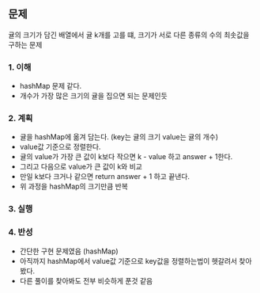 ## 문제 
귤의 크기가 담긴 배열에서 귤 k개를 고를 떄, 크기가 서로 다른 종류의 수의 최솟값을 구하는 문제

### 1. 이해
- hashMap 문제 같다.
- 개수가 가장 많은 크기의 귤을 집으면 되는 문제인듯

### 2. 계획
- 귤을 hashMap에 옮겨 담는다. (key는 귤의 크기 value는 귤의 개수)
- value값 기준으로 정렬한다.
- 귤의 value가 가장 큰 값이 k보다 작으면 k - value 하고 answer + 1한다.
- 그리고 다음으로 value가 큰 값이 k와 비교
- 만일 k보다 크거나 같으면 return answer + 1 하고 끝낸다.
- 위 과정을 hashMap의 크기만큼 반복

### 3. 실행

### 4. 반성
- 간단한 구현 문제였음 (hashMap)
- 아직까지 hashMap에서 value값 기준으로 key값을 정렬하는법이 헷갈려서 찾아봤다.
- 다른 풀이를 찾아봐도 전부 비슷하게 푼것 같음
